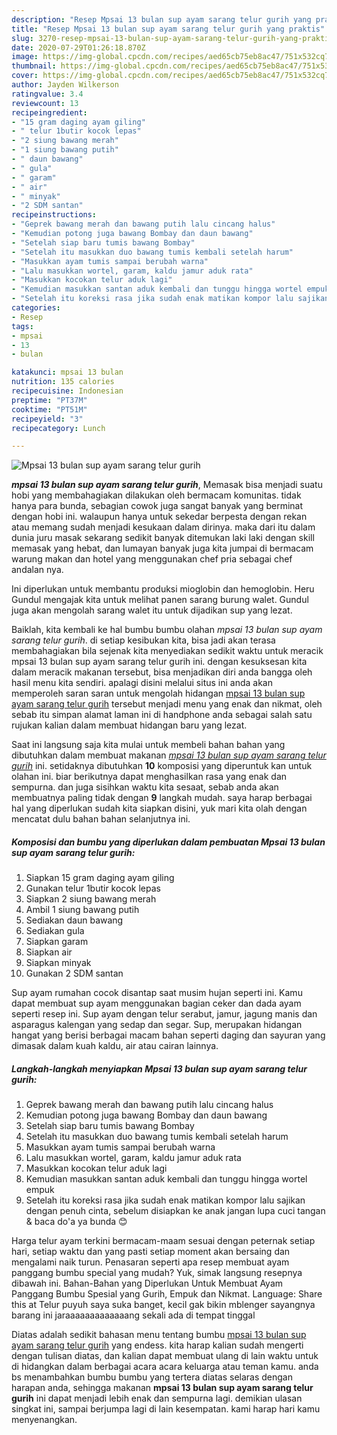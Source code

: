 ```yaml
---
description: "Resep Mpsai 13 bulan sup ayam sarang telur gurih yang praktis"
title: "Resep Mpsai 13 bulan sup ayam sarang telur gurih yang praktis"
slug: 3270-resep-mpsai-13-bulan-sup-ayam-sarang-telur-gurih-yang-praktis
date: 2020-07-29T01:26:18.870Z
image: https://img-global.cpcdn.com/recipes/aed65cb75eb8ac47/751x532cq70/mpsai-13-bulan-sup-ayam-sarang-telur-gurih-foto-resep-utama.jpg
thumbnail: https://img-global.cpcdn.com/recipes/aed65cb75eb8ac47/751x532cq70/mpsai-13-bulan-sup-ayam-sarang-telur-gurih-foto-resep-utama.jpg
cover: https://img-global.cpcdn.com/recipes/aed65cb75eb8ac47/751x532cq70/mpsai-13-bulan-sup-ayam-sarang-telur-gurih-foto-resep-utama.jpg
author: Jayden Wilkerson
ratingvalue: 3.4
reviewcount: 13
recipeingredient:
- "15 gram daging ayam giling"
- " telur 1butir kocok lepas"
- "2 siung bawang merah"
- "1 siung bawang putih"
- " daun bawang"
- " gula"
- " garam"
- " air"
- " minyak"
- "2 SDM santan"
recipeinstructions:
- "Geprek bawang merah dan bawang putih lalu cincang halus"
- "Kemudian potong juga bawang Bombay dan daun bawang"
- "Setelah siap baru tumis bawang Bombay"
- "Setelah itu masukkan duo bawang tumis kembali setelah harum"
- "Masukkan ayam tumis sampai berubah warna"
- "Lalu masukkan wortel, garam, kaldu jamur aduk rata"
- "Masukkan kocokan telur aduk lagi"
- "Kemudian masukkan santan aduk kembali dan tunggu hingga wortel empuk"
- "Setelah itu koreksi rasa jika sudah enak matikan kompor lalu sajikan dengan penuh cinta, sebelum disiapkan ke anak jangan lupa cuci tangan &amp; baca do&#39;a ya bunda 😊"
categories:
- Resep
tags:
- mpsai
- 13
- bulan

katakunci: mpsai 13 bulan 
nutrition: 135 calories
recipecuisine: Indonesian
preptime: "PT37M"
cooktime: "PT51M"
recipeyield: "3"
recipecategory: Lunch

---
```



![Mpsai 13 bulan sup ayam sarang telur gurih](https://img-global.cpcdn.com/recipes/aed65cb75eb8ac47/751x532cq70/mpsai-13-bulan-sup-ayam-sarang-telur-gurih-foto-resep-utama.jpg)

<b><i>mpsai 13 bulan sup ayam sarang telur gurih</i></b>, Memasak bisa menjadi suatu hobi yang membahagiakan dilakukan oleh bermacam komunitas. tidak hanya para bunda, sebagian cowok juga sangat banyak yang berminat dengan hobi ini. walaupun hanya untuk sekedar berpesta dengan rekan atau memang sudah menjadi kesukaan dalam dirinya. maka dari itu dalam dunia juru masak sekarang sedikit banyak ditemukan laki laki dengan skill memasak yang hebat, dan lumayan banyak juga kita jumpai di bermacam warung makan dan hotel yang menggunakan chef pria sebagai chef andalan nya.

Ini diperlukan untuk membantu produksi mioglobin dan hemoglobin. Heru Gundul mengajak kita untuk melihat panen sarang burung walet. Gundul juga akan mengolah sarang walet itu untuk dijadikan sup yang lezat.

Baiklah, kita kembali ke hal bumbu bumbu olahan <i>mpsai 13 bulan sup ayam sarang telur gurih</i>. di setiap kesibukan kita, bisa jadi akan terasa membahagiakan bila sejenak kita menyediakan sedikit waktu untuk meracik mpsai 13 bulan sup ayam sarang telur gurih ini. dengan kesuksesan kita dalam meracik makanan tersebut, bisa menjadikan diri anda bangga oleh hasil menu kita sendiri. apalagi disini melalui situs ini anda akan memperoleh saran saran untuk mengolah hidangan <u>mpsai 13 bulan sup ayam sarang telur gurih</u> tersebut menjadi menu yang enak dan nikmat, oleh sebab itu simpan alamat laman ini di handphone anda sebagai salah satu rujukan kalian dalam membuat hidangan baru yang lezat.


Saat ini langsung saja kita mulai untuk membeli bahan bahan yang dibutuhkan dalam membuat makanan <u><i>mpsai 13 bulan sup ayam sarang telur gurih</i></u> ini. setidaknya dibutuhkan <b>10</b> komposisi yang diperuntuk kan untuk olahan ini. biar berikutnya dapat menghasilkan rasa yang enak dan sempurna. dan juga sisihkan waktu kita sesaat, sebab anda akan membuatnya paling tidak dengan <b>9</b> langkah mudah. saya harap berbagai hal yang diperlukan sudah kita siapkan disini, yuk mari kita olah dengan mencatat dulu bahan bahan selanjutnya ini.

<!--inarticleads1-->

##### Komposisi dan bumbu yang diperlukan dalam pembuatan Mpsai 13 bulan sup ayam sarang telur gurih:

1. Siapkan 15 gram daging ayam giling
1. Gunakan  telur 1butir kocok lepas
1. Siapkan 2 siung bawang merah
1. Ambil 1 siung bawang putih
1. Sediakan  daun bawang
1. Sediakan  gula
1. Siapkan  garam
1. Siapkan  air
1. Siapkan  minyak
1. Gunakan 2 SDM santan


Sup ayam rumahan cocok disantap saat musim hujan seperti ini. Kamu dapat membuat sup ayam menggunakan bagian ceker dan dada ayam seperti resep ini. Sup ayam dengan telur serabut, jamur, jagung manis dan asparagus kalengan yang sedap dan segar. Sup, merupakan hidangan hangat yang berisi berbagai macam bahan seperti daging dan sayuran yang dimasak dalam kuah kaldu, air atau cairan lainnya. 

<!--inarticleads2-->

##### Langkah-langkah menyiapkan Mpsai 13 bulan sup ayam sarang telur gurih:

1. Geprek bawang merah dan bawang putih lalu cincang halus
1. Kemudian potong juga bawang Bombay dan daun bawang
1. Setelah siap baru tumis bawang Bombay
1. Setelah itu masukkan duo bawang tumis kembali setelah harum
1. Masukkan ayam tumis sampai berubah warna
1. Lalu masukkan wortel, garam, kaldu jamur aduk rata
1. Masukkan kocokan telur aduk lagi
1. Kemudian masukkan santan aduk kembali dan tunggu hingga wortel empuk
1. Setelah itu koreksi rasa jika sudah enak matikan kompor lalu sajikan dengan penuh cinta, sebelum disiapkan ke anak jangan lupa cuci tangan &amp; baca do&#39;a ya bunda 😊


Harga telur ayam terkini bermacam-maam sesuai dengan peternak setiap hari, setiap waktu dan yang pasti setiap moment akan bersaing dan mengalami naik turun. Penasaran seperti apa resep membuat ayam panggang bumbu special yang mudah? Yuk, simak langsung resepnya dibawah ini. Bahan-Bahan yang Diperlukan Untuk Membuat Ayam Panggang Bumbu Spesial yang Gurih, Empuk dan Nikmat. Language: Share this at Telur puyuh saya suka banget, kecil gak bikin mblenger sayangnya barang ini jaraaaaaaaaaaaaang sekali ada di tempat tinggal 

Diatas adalah sedikit bahasan menu tentang bumbu <u>mpsai 13 bulan sup ayam sarang telur gurih</u> yang endess. kita harap kalian sudah mengerti dengan tulisan diatas, dan kalian dapat membuat ulang di lain waktu untuk di hidangkan dalam berbagai acara acara keluarga atau teman kamu. anda bs menambahkan bumbu bumbu yang tertera diatas selaras dengan harapan anda, sehingga makanan <b>mpsai 13 bulan sup ayam sarang telur gurih</b> ini dapat menjadi lebih enak dan sempurna lagi. demikian ulasan singkat ini, sampai berjumpa lagi di lain kesempatan. kami harap hari kamu menyenangkan.
